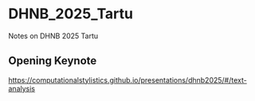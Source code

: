 # DHNB_2025_Tartu
Notes on DHNB 2025 Tartu 

## Opening Keynote

https://computationalstylistics.github.io/presentations/dhnb2025/#/text-analysis
